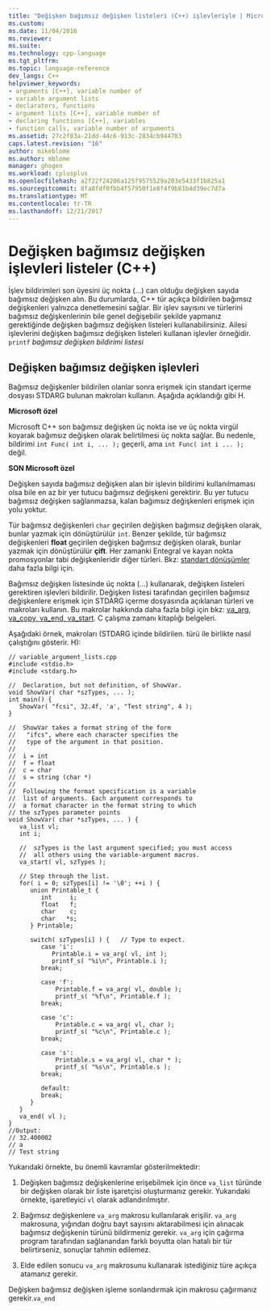 ```yaml
---
title: "Değişken bağımsız değişken listeleri (C++) işlevleriyle | Microsoft Docs"
ms.custom: 
ms.date: 11/04/2016
ms.reviewer: 
ms.suite: 
ms.technology: cpp-language
ms.tgt_pltfrm: 
ms.topic: language-reference
dev_langs: C++
helpviewer_keywords:
- arguments [C++], variable number of
- variable argument lists
- declarators, functions
- argument lists [C++], variable number of
- declaring functions [C++], variables
- function calls, variable number of arguments
ms.assetid: 27c2f83a-21dd-44c6-913c-2834cb944703
caps.latest.revision: "16"
author: mikeblome
ms.author: mblome
manager: ghogen
ms.workload: cplusplus
ms.openlocfilehash: a2f22f24206a125f9575529a203e5433f1b825a1
ms.sourcegitcommit: 8fa8fdf0fbb4f57950f1e8f4f9b81b4d39ec7d7a
ms.translationtype: MT
ms.contentlocale: tr-TR
ms.lasthandoff: 12/21/2017
---
```

# <a name="functions-with-variable-argument-lists--c"></a>Değişken bağımsız değişken işlevleri listeler (C++)
İşlev bildirimleri son üyesini üç nokta (...) can olduğu değişken sayıda bağımsız değişken alın. Bu durumlarda, C++ tür açıkça bildirilen bağımsız değişkenleri yalnızca denetlemesini sağlar. Bir işlev sayısını ve türlerini bağımsız değişkenlerinin bile genel değişebilir şekilde yapmanız gerektiğinde değişken bağımsız değişken listeleri kullanabilirsiniz. Ailesi işlevlerini değişken bağımsız değişken listeleri kullanan işlevler örneğidir. `printf` *bağımsız değişken bildirimi listesi*  
  
## <a name="functions-with-variable-arguments"></a>Değişken bağımsız değişken işlevleri  
 Bağımsız değişkenler bildirilen olanlar sonra erişmek için standart içerme dosyası STDARG bulunan makroları kullanın. Aşağıda açıklandığı gibi H.  
  
 **Microsoft özel**  
  
 Microsoft C++ son bağımsız değişken üç nokta ise ve üç nokta virgül koyarak bağımsız değişken olarak belirtilmesi üç nokta sağlar. Bu nedenle, bildirimi `int Func( int i, ... );` geçerli, ama `int Func( int i ... );` değil.  
  
 **SON Microsoft özel**  
  
 Değişken sayıda bağımsız değişken alan bir işlevin bildirimi kullanılmaması olsa bile en az bir yer tutucu bağımsız değişkeni gerektirir. Bu yer tutucu bağımsız değişken sağlanmazsa, kalan bağımsız değişkenleri erişmek için yolu yoktur.  
  
 Tür bağımsız değişkenleri `char` geçirilen değişken bağımsız değişken olarak, bunlar yazmak için dönüştürülür `int`. Benzer şekilde, tür bağımsız değişkenleri **float** geçirilen değişken bağımsız değişken olarak, bunlar yazmak için dönüştürülür **çift**. Her zamanki Entegral ve kayan nokta promosyonlar tabi değişkenleridir diğer türleri. Bkz: [standart dönüşümler](standard-conversions.md) daha fazla bilgi için.  
  
 Bağımsız değişken listesinde üç nokta (...) kullanarak, değişken listeleri gerektiren işlevleri bildirilir. Değişken listesi tarafından geçirilen bağımsız değişkenlere erişmek için STDARG içerme dosyasında açıklanan türleri ve makroları kullanın. Bu makrolar hakkında daha fazla bilgi için bkz: [va_arg, va_copy, va_end, va_start](../c-runtime-library/reference/va-arg-va-copy-va-end-va-start.md). C çalışma zamanı kitaplığı belgeleri.  
  
 Aşağıdaki örnek, makroları (STDARG içinde bildirilen. türü ile birlikte nasıl çalıştığını gösterir. H): 
  
```  
// variable_argument_lists.cpp  
#include <stdio.h>  
#include <stdarg.h>  
  
//  Declaration, but not definition, of ShowVar.  
void ShowVar( char *szTypes, ... );  
int main() {  
   ShowVar( "fcsi", 32.4f, 'a', "Test string", 4 );  
}  
  
//  ShowVar takes a format string of the form  
//   "ifcs", where each character specifies the  
//   type of the argument in that position.  
//  
//  i = int  
//  f = float  
//  c = char  
//  s = string (char *)  
//  
//  Following the format specification is a variable   
//  list of arguments. Each argument corresponds to   
//  a format character in the format string to which   
// the szTypes parameter points   
void ShowVar( char *szTypes, ... ) {  
   va_list vl;  
   int i;  
  
   //  szTypes is the last argument specified; you must access   
   //  all others using the variable-argument macros.  
   va_start( vl, szTypes );  
  
   // Step through the list.  
   for( i = 0; szTypes[i] != '\0'; ++i ) {  
      union Printable_t {  
         int     i;  
         float   f;  
         char    c;  
         char   *s;  
      } Printable;  
  
      switch( szTypes[i] ) {   // Type to expect.  
         case 'i':  
            Printable.i = va_arg( vl, int );  
            printf_s( "%i\n", Printable.i );  
         break;  
  
         case 'f':  
             Printable.f = va_arg( vl, double );  
             printf_s( "%f\n", Printable.f );  
         break;  
  
         case 'c':  
             Printable.c = va_arg( vl, char );  
             printf_s( "%c\n", Printable.c );  
         break;  
  
         case 's':  
             Printable.s = va_arg( vl, char * );  
             printf_s( "%s\n", Printable.s );  
         break;  
  
         default:  
         break;  
      }  
   }  
   va_end( vl );  
}  
//Output:   
// 32.400002  
// a  
// Test string  
```  
  
 Yukarıdaki örnekte, bu önemli kavramlar gösterilmektedir:  
  
1.  Değişken bağımsız değişkenlerine erişebilmek için önce `va_list` türünde bir değişken olarak bir liste işaretçisi oluşturmanız gerekir. Yukarıdaki örnekte, işaretleyici `vl` olarak adlandırılmıştır.  
  
2.  Bağımsız değişkenlere `va_arg` makrosu kullanılarak erişilir. `va_arg` makrosuna, yığından doğru bayt sayısını aktarabilmesi için alınacak bağımsız değişkenin türünü bildirmeniz gerekir. `va_arg` için çağırma program tarafından sağlanandan farklı boyutta olan hatalı bir tür belirtirseniz, sonuçlar tahmin edilemez.  
  
3.  Elde edilen sonucu `va_arg` makrosunu kullanarak istediğiniz türe açıkça atamanız gerekir.  
  
 Değişken bağımsız değişken işleme sonlandırmak için makrosu çağırmanız gerekir.`va_end`